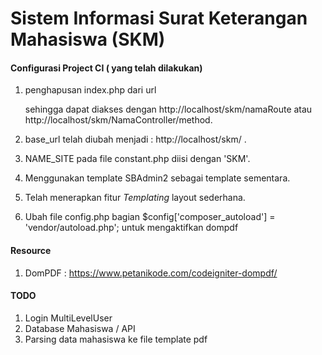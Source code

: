 # Sistem Informasi Surat Keterangan Mahasiswa (SKM)

#### Configurasi Project CI ( yang telah dilakukan)
1. penghapusan index.php dari url 

      sehingga dapat diakses dengan http://localhost/skm/namaRoute atau http://localhost/skm/NamaController/method.
      
2. base_url telah diubah menjadi : http://localhost/skm/ .
3. NAME_SITE pada file constant.php diisi dengan 'SKM'.
4. Menggunakan template SBAdmin2 sebagai template sementara.
5. Telah menerapkan fitur *Templating* layout sederhana.
6. Ubah file config.php bagian $config['composer_autoload'] = 'vendor/autoload.php'; untuk mengaktifkan dompdf

#### Resource 
1. DomPDF : https://www.petanikode.com/codeigniter-dompdf/


#### TODO
1. Login MultiLevelUser
2. Database Mahasiswa / API
3. Parsing data mahasiswa ke file template pdf

